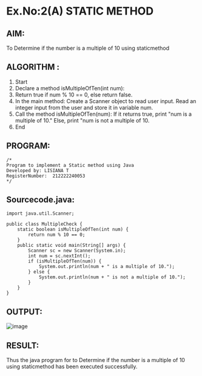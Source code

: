 # Ex.No:2(A)  STATIC METHOD

## AIM:
To Determine if the number is a multiple of 10 using staticmethod 

## ALGORITHM :
1.  Start
2.  Declare a method isMultipleOfTen(int num):
3.  Return true if num % 10 == 0, else return false.
4.  In the main method:
     Create a Scanner object to read user input.
     Read an integer input from the user and store it in variable num.
 5. Call the method isMultipleOfTen(num):
      If it returns true, print "num is a multiple of 10."
      Else, print "num is not a multiple of 10.
 6. End



## PROGRAM:
 ```
/*
Program to implement a Static method using Java
Developed by: LISIANA T
RegisterNumber:  212222240053
*/
```

## Sourcecode.java:
```
import java.util.Scanner;

public class MultipleCheck {
    static boolean isMultipleOfTen(int num) {
        return num % 10 == 0;
    }
    public static void main(String[] args) {
        Scanner sc = new Scanner(System.in);
        int num = sc.nextInt();
        if (isMultipleOfTen(num)) {
            System.out.println(num + " is a multiple of 10.");
        } else {
            System.out.println(num + " is not a multiple of 10.");
        }
    }
}
```






## OUTPUT:

![image](https://github.com/user-attachments/assets/3baf2be1-cbf7-4756-9631-a2d8df66867e)


## RESULT:
Thus the java program for to Determine if the number is a multiple of 10 using staticmethod  has been executed successfully.

